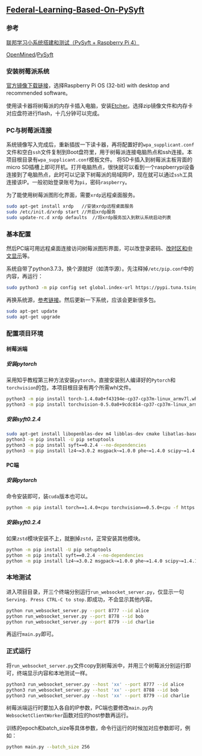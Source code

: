 ## [Federal-Learning-Based-On-PySyft](https://github.com/lfalive/Federal-Learning-Based-On-PySyft)

### 参考

[联邦学习小系统搭建和测试（PySyft + Raspberry Pi 4）](https://zhuanlan.zhihu.com/p/181733116)

[OpenMined](https://github.com/OpenMined)/[PySyft](https://github.com/OpenMined/PySyft)

### 安装树莓派系统

[官方镜像下载链接](https://www.raspberrypi.org/downloads/raspberry-pi-os/)，选择Raspberry Pi OS (32-bit) with desktop and recommended software。

使用读卡器将树莓派的内存卡插入电脑，安装[Etcher](https://www.balena.io/etcher/)。选择zip镜像文件和内存卡对应盘符进行flash，十几分钟可以完成。

### PC与树莓派连接

系统镜像写入完成后，重新插拔一下读卡器，再将配置好的`wpa_supplicant.conf`文件和空白`ssh`文件复制到Boot盘符里，用于树莓派连接电脑热点和ssh连接。本项目根目录有`wpa_supplicant.conf`模板文件。
将SD卡插入到树莓派主板背面的micro SD插槽上即可开机。打开电脑热点，很快就可以看到一个raspberrypi设备连接到了电脑热点，此时可以记录下树莓派的局域网IP，现在就可以通过`ssh`工具连接该IP。一般初始登录账号为`pi`，密码`raspberry`。

为了能使用树莓派图形化界面，需要`xrdp`远程桌面服务。

```bash
sudo apt-get install xrdp 	//安装xrdp远程桌面服务
sudo /etc/init.d/xrdp start //开启xrdp服务
sudo update-rc.d xrdp defaults 	//将xrdp服务加入到默认系统启动列表
```

### 基本配置

然后PC端可用远程桌面连接访问树莓派图形界面，可以改登录密码、[改时区和中文显示](https://blog.csdn.net/qq_41204464/article/details/82941496)等。

系统自带了python3.7.3，换个源就好（如清华源）。先注释掉`/etc/pip.conf`中的内容，再运行：

```bash
sudo python3 -m pip config set global.index-url https://pypi.tuna.tsinghua.edu.cn/simple
```

再换系统源，[参考链接](https://mirrors.tuna.tsinghua.edu.cn/help/raspbian/)。然后更新一下系统，应该会更新很多包。

```bash
sudo apt-get update
sudo apt-get upgrade
```

### 配置项目环境

#### 树莓派端

##### 安装pytorch

采用知乎教程第三种方法安装`pytorch`，直接安装别人编译好的`Pytorch`和`torchvision`的包，本项目根目录有两个所需whl文件。

```bash
python3 -m pip install torch-1.4.0a0+f43194e-cp37-cp37m-linux_armv7l.whl
python3 -m pip install torchvision-0.5.0a0+9cdc814-cp37-cp37m-linux_armv7l.whl
```

##### 安装syft0.2.4

```bash
sudo apt-get install libopenblas-dev m4 libblas-dev cmake libatlas-base-dev gfortran libffi-dev libavformat-dev libavdevice-dev libjpeg-dev
python3 -m pip install -U pip setuptools
python3 -m pip install syft==0.2.4 --no-dependencies
python3 -m pip install lz4~=3.0.2 msgpack~=1.0.0 phe~=1.4.0 scipy~=1.4.1 syft-proto~=0.2.5.a1 tblib~=1.6.0 websocket-client~=0.57.0 websockets~=8.1.0 zstd~=1.4.4.0 Flask~=1.1.1 tornado==4.5.3 flask-socketio~=4.2.1 lz4~=3.0.2 Pillow~=6.2.2 requests~=2.22.0 numpy~=1.18.1
```

#### PC端

##### 安装pytorch

命令安装即可，装`cuda`版本也可以。

```bash
python -m pip install torch==1.4.0+cpu torchvision==0.5.0+cpu -f https://download.pytorch.org/whl/torch_stable.html
```

##### 安装syft0.2.4

如果`zstd`模块安装不上，就删掉`zstd`，正常安装其他模块。

```bash
python -m pip install -U pip setuptools
python -m pip install syft==0.2.4 --no-dependencies
python -m pip install lz4~=3.0.2 msgpack~=1.0.0 phe~=1.4.0 scipy~=1.4.1 syft-proto~=0.2.5.a1 tblib~=1.6.0 websocket-client~=0.57.0 websockets~=8.1.0 zstd~=1.4.4.0 Flask~=1.1.1 tornado==4.5.3 flask-socketio~=4.2.1 lz4~=3.0.2 Pillow~=6.2.2 requests~=2.22.0 numpy~=1.18.1
```

### 本地测试

进入项目目录，开三个终端分别运行`run_websocket_server.py`，仅显示一句`Serving. Press CTRL-C to stop.`即成功，不会显示其他内容。

```bash
python run_websocket_server.py --port 8777 --id alice
python run_websocket_server.py --port 8778 --id bob
python run_websocket_server.py --port 8779 --id charlie
```

再运行`main.py`即可。

### 正式运行

将`run_websocket_server.py`文件copy到树莓派中，并用三个树莓派分别运行即可，终端显示内容和本地测试一样。

```bash
python3 run_websocket_server.py --host 'xx' --port 8777 --id alice
python3 run_websocket_server.py --host 'xx' --port 8788 --id bob
python3 run_websocket_server.py --host 'xx' --port 8779 --id charlie
```

树莓派端运行时要加入各自的IP参数，PC端也要修改`main.py`内`WebsocketClientWorker`函数对应的host参数再运行。

训练的epoch和batch_size等具体参数，命令行运行的时候加对应参数即可，例如：

```bash
python main.py --batch_size 256
```